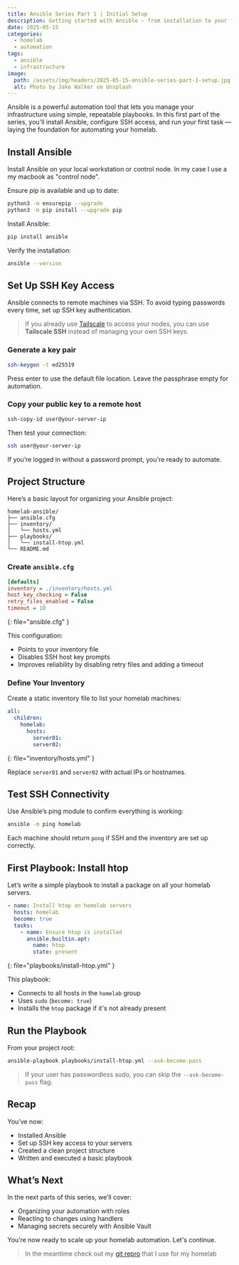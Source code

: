 ```yaml
---
title: Ansible Series Part 1 | Initial Setup
description: Getting started with Ansible — from installation to your first automated task.
date: 2025-05-15
categories:
  - homelab
  - automation
tags:
  - ansible
  - infrastructure
image:
  path: /assets/img/headers/2025-05-15-ansible-series-part-1-setup.jpg
  alt: Photo by Jake Walker on Unsplash
---
```


Ansible is a powerful automation tool that lets you manage your infrastructure using simple, repeatable playbooks. In this first part of the series, you'll install Ansible, configure SSH access, and run your first task — laying the foundation for automating your homelab.

## Install Ansible

Install Ansible on your local workstation or control node. In my case I use a my macbook as "control node".

Ensure pip is available and up to date:
```bash
python3 -m ensurepip --upgrade
python3 -m pip install --upgrade pip
```

Install Ansible:
```bash
pip install ansible
```

Verify the installation:
```bash
ansible --version
```

## Set Up SSH Key Access

Ansible connects to remote machines via SSH. To avoid typing passwords every time, set up SSH key authentication.

> If you already use [Tailscale](https://tailscale.com) to access your nodes, you can use **Tailscale SSH** instead of managing your own SSH keys.


### Generate a key pair

```bash
ssh-keygen -t ed25519
```

Press enter to use the default file location. Leave the passphrase empty for automation.

### Copy your public key to a remote host

```bash
ssh-copy-id user@your-server-ip
```

Then test your connection:

```bash
ssh user@your-server-ip
```

If you’re logged in without a password prompt, you're ready to automate.

## Project Structure

Here’s a basic layout for organizing your Ansible project:

```
homelab-ansible/
├── ansible.cfg
├── inventory/
│   └── hosts.yml
├── playbooks/
│   └── install-htop.yml
└── README.md
```

### Create `ansible.cfg`

```ini
[defaults]
inventory = ./inventory/hosts.yml
host_key_checking = False
retry_files_enabled = False
timeout = 10
```
{: file="ansible.cfg" }

This configuration:
- Points to your inventory file
- Disables SSH host key prompts
- Improves reliability by disabling retry files and adding a timeout

### Define Your Inventory

Create a static inventory file to list your homelab machines:

```yaml
all:
  children:
    homelab:
      hosts:
        server01:
        server02:
```
{: file="inventory/hosts.yml" }

Replace `server01` and `server02` with actual IPs or hostnames.



## Test SSH Connectivity

Use Ansible’s ping module to confirm everything is working:

```bash
ansible -m ping homelab
```

Each machine should return `pong` if SSH and the inventory are set up correctly.



## First Playbook: Install htop

Let’s write a simple playbook to install a package on all your homelab servers.

```yaml
- name: Install htop on homelab servers
  hosts: homelab
  become: true
  tasks:
    - name: Ensure htop is installed
      ansible.builtin.apt:
        name: htop
        state: present
```
{: file="playbooks/install-htop.yml" }

This playbook:
- Connects to all hosts in the `homelab` group
- Uses `sudo` (`become: true`)
- Installs the `htop` package if it's not already present

## Run the Playbook

From your project root:

```bash
ansible-playbook playbooks/install-htop.yml --ask-become-pass
```

> If your user has passwordless sudo, you can skip the `--ask-become-pass` flag.

## Recap

You’ve now:

- Installed Ansible
- Set up SSH key access to your servers
- Created a clean project structure
- Written and executed a basic playbook

## What’s Next

In the next parts of this series, we’ll cover:
- Organizing your automation with roles
- Reacting to changes using handlers
- Managing secrets securely with Ansible Vault

You’re now ready to scale up your homelab automation. Let's continue. 

> In the meantime check out my [git repro](https://github.com/svenvg93/ansible-homelab) that I use for my homelab
